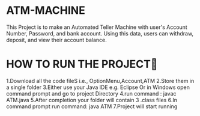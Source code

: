 # ATM-MACHINE
This Project is to make an Automated Teller Machine with user's Account Number, Password, and bank account. Using this data, users can withdraw, deposit, and view their account balance.
# HOW TO RUN THE PROJECT🤔
1.Download all the code fileS i.e., OptionMenu,Account,ATM
2.Store them in a single folder
3.Either use your Java IDE e.g. Eclipse Or in Windows open command prompt and go to project Directory
4.run command : javac ATM.java
5.After completion your folder will contain 3 .class files
6.In command prompt run command: java ATM
7.Project will start running
